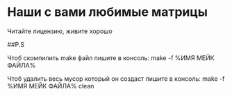 # Наши с вами любимые матрицы


Читайте лицензию, живите хорошо

##P.S

Чтоб скомпилить make файл пишите в консоль: make -f %ИМЯ МЕЙК ФАЙЛА%


Чтоб удалить весь мусор который он создаст пишите в консоль: make -f %ИМЯ МЕЙК ФАЙЛА% clean